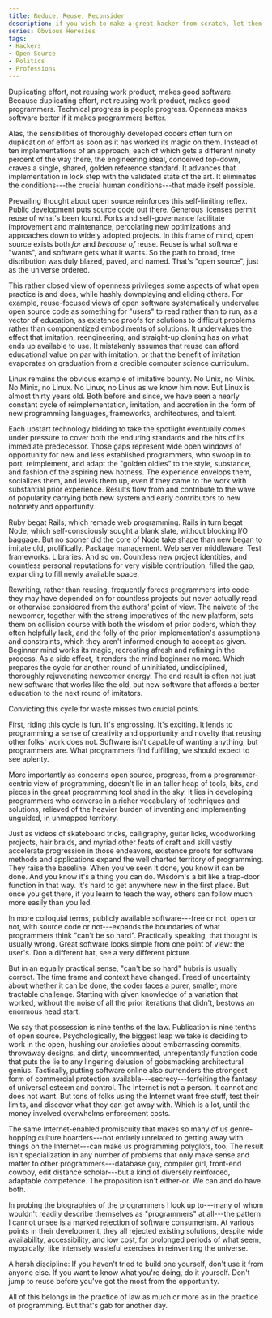 ```yaml
---
title: Reduce, Reuse, Reconsider
description: if you wish to make a great hacker from scratch, let them reimplement the universe
series: Obvious Heresies
tags:
- Hackers
- Open Source
- Politics
- Professions
---
```


Duplicating effort, not reusing work product, makes good software.  Because duplicating effort, not reusing work product, makes good programmers.  Technical progress is people progress.  Openness makes software better if it makes programmers better.

Alas, the sensibilities of thoroughly developed coders often turn on duplication of effort as soon as it has worked its magic on them.  Instead of ten implementations of an approach, each of which gets a different ninety percent of the way there, the engineering ideal, conceived top-down, craves a single, shared, golden reference standard.  It advances that implementation in lock step with the validated state of the art.  It eliminates the conditions---the crucial human conditions---that made itself possible.

Prevailing thought about open source reinforces this self-limiting reflex.  Public development puts source code out there.  Generous licenses permit reuse of what's been found.  Forks and self-governance facilitate improvement and maintenance, percolating new optimizations and approaches down to widely adopted projects.  In this frame of mind, open source exists both _for_ and _because of_ reuse.  Reuse is what software "wants", and software gets what it wants.  So the path to broad, free distribution was duly blazed, paved, and named.  That's "open source", just as the universe ordered.

This rather closed view of openness privileges some aspects of what open practice is and does, while hashly downplaying and eliding others.  For example, reuse-focused views of open software systematically undervalue open source code as something for "users" to read rather than to run, as a vector of education, as existence proofs for solutions to difficult problems rather than componentized embodiments of solutions.  It undervalues the effect that imitation, reengineering, and straight-up cloning has on what ends up available to use.  It mistakenly assumes that reuse can afford educational value on par with imitation, or that the benefit of imitation evaporates on graduation from a credible computer science curriculum.

Linux remains the obvious example of imitative bounty.  No Unix, no Minix.  No Minix, no Linux.  No Linux, no Linus as we know him now.  But Linux is almost thirty years old.  Both before and since, we have seen a nearly constant cycle of reimplementation, imitation, and accretion in the form of new programming languages, frameworks, architectures, and talent.

Each upstart technology bidding to take the spotlight eventually comes under pressure to cover both the enduring standards and the hits of its immediate predecessor.  Those gaps represent wide open windows of opportunity for new and less established programmers, who swoop in to port, reimplement, and adapt the "golden oldies" to the style, substance, and fashion of the aspiring new hotness.  The experience envelops them, socializes them, and levels them up, even if they came to the work with substantial prior experience.  Results flow from and contribute to the wave of popularity carrying both new system and early contributors to new notoriety and opportunity.

Ruby begat Rails, which remade web programming.  Rails in turn begat Node, which self-consciously sought a blank slate, without blocking I/O baggage.  But no sooner did the core of Node take shape than new began to imitate old, prolifically.  Package management.  Web server middleware.  Test frameworks.  Libraries.  And so on.  Countless new project identities, and countless personal reputations for very visible contribution, filled the gap, expanding to fill newly available space.

Rewriting, rather than reusing, frequently forces programmers into code they may have depended on for countless projects but never actually read or otherwise considered from the authors' point of view.  The naivete of the newcomer, together with the strong imperatives of the new platform, sets them on collision course with both the wisdom of prior coders, which they often helpfully lack, and the folly of the prior implementation's assumptions and constraints, which they aren't informed enough to accept as given.  Beginner mind works its magic, recreating afresh and refining in the process.  As a side effect, it renders the mind beginner no more.  Which prepares the cycle for another round of uninitiated, undisciplined, thoroughly rejuvenating newcomer energy.  The end result is often not just new software that works like the old, but new software that affords a better education to the next round of imitators.

Convicting this cycle for waste misses two crucial points.

First, riding this cycle is fun.  It's engrossing.  It's exciting.  It lends to programming a sense of creativity and opportunity and novelty that reusing other folks' work does not.  Software isn't capable of wanting anything, but programmers are.  What programmers find fulfilling, we should expect to see aplenty.

More importantly as concerns open source, progress, from a programmer-centric view of programming, doesn't lie in an taller heap of tools, bits, and pieces in the great programming tool shed in the sky.  It lies in developing programmers who converse in a richer vocabulary of techniques and solutions, relieved of the heavier burden of inventing and implementing unguided, in unmapped territory.

Just as videos of skateboard tricks, calligraphy, guitar licks, woodworking projects, hair braids, and myriad other feats of craft and skill vastly accelerate progression in those endeavors, existence proofs for software methods and applications expand the well charted territory of programming.  They raise the baseline.  When you've seen it done, you know it can be done.  And you know it's a thing you can do.  Wisdom's a bit like a trap-door function in that way.  It's hard to get anywhere new in the first place.  But once you get there, if you learn to teach the way, others can follow much more easily than you led.

In more colloquial terms, publicly available software---free or not, open or not, with source code or not---expands the boundaries of what programmers think "can't be so hard".  Practically speaking, that thought is usually wrong.  Great software looks simple from one point of view: the user's.  Don a different hat, see a very different picture.

But in an equally practical sense, "can't be so hard" hubris is usually correct.  The time frame and context have changed.  Freed of uncertainty about whether it can be done, the coder faces a purer, smaller, more tractable challenge.  Starting with given knowledge of a variation that worked, without the noise of all the prior iterations that didn't, bestows an enormous head start.

We say that possession is nine tenths of the law.  Publication is nine tenths of open source.  Psychologically, the biggest leap we take is deciding to work in the open, hushing our anxieties about embarrassing commits, throwaway designs, and dirty, uncommented, unrepentantly function code that puts the lie to any lingering delusion of gobsmacking architectural genius.  Tactically, putting software online also surrenders the strongest form of commercial protection available---secrecy---forfeiting the fantasy of universal esteem and control.  The Internet is not a person.  It cannot and does not want.  But tons of folks using the Internet want free stuff, test their limits, and discover what they can get away with.  Which is a lot, until the money involved overwhelms enforcement costs.

The same Internet-enabled promiscuity that makes so many of us genre-hopping culture hoarders---not entirely unrelated to getting away with things on the Internet---can make us programming polyglots, too.  The result isn't specialization in any number of problems that only make sense and matter to other programmers---database guy, compiler girl, front-end cowboy, edit distance scholar---but a kind of diversely reinforced, adaptable competence.  The proposition isn't either-or.  We can and do have both.

In probing the biographies of the programmers I look up to---many of whom wouldn't readily describe themselves as "programmers" at all---the pattern I cannot unsee is a marked rejection of software consumerism.  At various points in their development, they all rejected existing solutions, despite wide availability, accessibility, and low cost, for prolonged periods of what seem, myopically, like intensely wasteful exercises in reinventing the universe.

A harsh discipline: If you haven't tried to build one yourself, don't use it from anyone else.  If you want to know what you're doing, do it yourself.  Don't jump to reuse before you've got the most from the opportunity.

All of this belongs in the practice of law as much or more as in the practice of programming.  But that's gab for another day.

